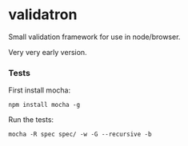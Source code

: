 validatron
==========

Small validation framework for use in node/browser.

Very very early version.

### Tests
First install mocha: 

    npm install mocha -g

Run the tests:

    mocha -R spec spec/ -w -G --recursive -b

  